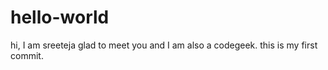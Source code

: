 # hello-world
hi, I am sreeteja glad to meet you and I am also a codegeek.
this is my first commit.
